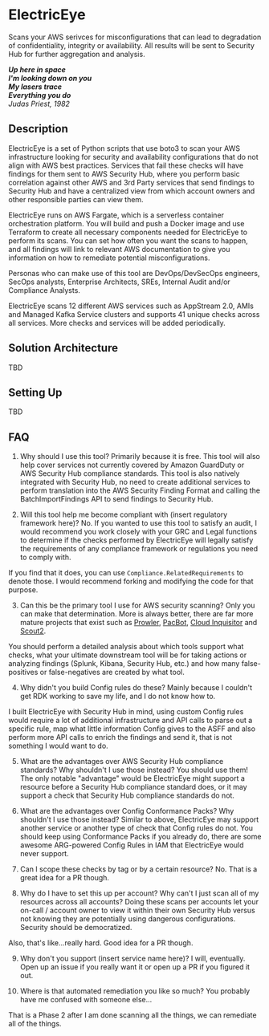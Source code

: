 # ElectricEye
Scans your AWS serivces for misconfigurations that can lead to degradation of confidentiality, integrity or availability. All results will be sent to Security Hub for further aggregation and analysis. 

***Up here in space***<br/>
***I'm looking down on you***<br/>
***My lasers trace***<br/>
***Everything you do***<br/>
*Judas Priest, 1982*

## Description
ElectricEye is a set of Python scripts that use boto3 to scan your AWS infrastructure looking for security and availability configurations that do not align with AWS best practices. Services that fail these checks will have findings for them sent to AWS Security Hub, where you perform basic correlation against other AWS and 3rd Party services that send findings to Security Hub and have a centralized view from which account owners and other responsible parties can view them.

ElectricEye runs on AWS Fargate, which is a serverless container orchestration platform. You will build and push a Docker image and use Terraform to create all necessary components needed for ElectricEye to perform its scans. You can set how often you want the scans to happen, and all findings will link to relevant AWS documentation to give you information on how to remediate potential misconfigurations.

Personas who can make use of this tool are DevOps/DevSecOps engineers, SecOps analysts, Enterprise Architects, SREs, Internal Audit and/or Compliance Analysts.

ElectricEye scans 12 different AWS services such as AppStream 2.0, AMIs and Managed Kafka Service clusters and supports 41 unique checks across all services. More checks and services will be added periodically.

## Solution Architecture
TBD

## Setting Up
TBD

## FAQ
1. Why should I use this tool?
Primarily because it is free. This tool will also help cover services not currently covered by Amazon GuardDuty or AWS Security Hub compliance standards. This tool is also natively integrated with Security Hub, no need to create additional services to perform translation into the AWS Security Finding Format and calling the BatchImportFindings API to send findings to Security Hub.

2. Will this tool help me become compliant with (insert regulatory framework here)?
No. If you wanted to use this tool to satisfy an audit, I would recommend you work closely with your GRC and Legal functions to determine if the checks performed by ElectricEye will legally satisfy the requirements of any compliance framework or regulations you need to comply with.

If you find that it does, you can use `Compliance.RelatedRequirements` to denote those. I would recommend forking and modifying the code for that purpose.

3. Can this be the primary tool I use for AWS security scanning?
Only you can make that determination. More is always better, there are far more mature projects that exist such as [Prowler](https://github.com/toniblyx/prowler), [PacBot](https://github.com/tmobile/pacbot), [Cloud Inquisitor](https://github.com/RiotGames/cloud-inquisitor) and [Scout2](https://github.com/nccgroup/ScoutSuite). 

You should perform a detailed analysis about which tools support what checks, what your ultimate downstream tool will be for taking actions or analyzing findings (Splunk, Kibana, Security Hub, etc.) and how many false-positives or false-negatives are created by what tool.

4. Why didn't you build Config rules do these?
Mainly because I couldn't get RDK working to save my life, and I do not know how to.

I built ElectricEye with Security Hub in mind, using custom Config rules would require a lot of additional infrastructure and API calls to parse out a specific rule, map what little information Config gives to the ASFF and also perform more API calls to enrich the findings and send it, that is not something I would want to do.

5. What are the advantages over AWS Security Hub compliance standards? Why shouldn't I use those instead?
You should use them! The only notable "advantage" would be ElectricEye might support a resource before a Security Hub compliance standard does, or it may support a check that Security Hub compliance standards do not.

6. What are the advantages over Config Conformance Packs? Why shouldn't I use those instead?
Similar to above, ElectricEye may support another service or another type of check that Config rules do not. You should keep using Conformance Packs if you already do, there are some awesome ARG-powered Config Rules in IAM that ElectricEye would never support.

7. Can I scope these checks by tag or by a certain resource?
No. That is a great idea for a PR though.

8. Why do I have to set this up per account? Why can't I just scan all of my resources across all accounts?
Doing these scans per accounts let your on-call / account owner to view it within their own Security Hub versus not knowing they are potentially using dangerous configurations. Security should be democratized.

Also, that's like...really hard. Good idea for a PR though.

9. Why don't you support (insert service name here)?
I will, eventually. Open up an issue if you really want it or open up a PR if you figured it out.

10. Where is that automated remediation you like so much?
You probably have me confused with someone else...

That is a Phase 2 after I am done scanning all the things, we can remediate all of the things.